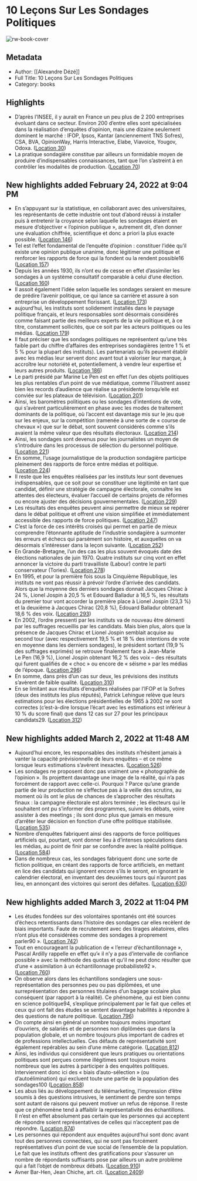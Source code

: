 # 10 Leçons Sur Les Sondages Politiques

![rw-book-cover](https://m.media-amazon.com/images/I/71xA0bAlJYL._SY160.jpg)

## Metadata
- Author: [[Alexandre Dézé]]
- Full Title: 10 Leçons Sur Les Sondages Politiques
- Category: books

## Highlights
- D’après l’INSEE, il y aurait en France un peu plus de 2 200 entreprises évoluant dans ce secteur. Environ 200 d’entre elles sont spécialisées dans la réalisation d’enquêtes d’opinion, mais une dizaine seulement dominent le marché : IFOP, Ipsos, Kantar (anciennement TNS Sofres), CSA, BVA, OpinionWay, Harris Interactive, Elabe, Viavoice, Yougov, Odoxa. ([Location 30](https://readwise.io/to_kindle?action=open&asin=B09R8YDK3T&location=30))
- La pratique sondagière constitue par ailleurs un formidable moyen de produire d’indispensables connaissances, tant que l’on s’astreint à en contrôler les modalités de production. ([Location 70](https://readwise.io/to_kindle?action=open&asin=B09R8YDK3T&location=70))
## New highlights added February 24, 2022 at 9:04 PM
- En s’appuyant sur la statistique, en collaborant avec des universitaires, les représentants de cette industrie ont tout d’abord réussi à installer puis à entretenir la croyance selon laquelle les sondages étaient en mesure d’objectiver « l’opinion publique », autrement dit, d’en donner une évaluation chiffrée, scientifique et donc a priori la plus exacte possible. ([Location 146](https://readwise.io/to_kindle?action=open&asin=B09R8YDK3T&location=146))
- Tel est l’effet fondamental de l’enquête d’opinion : constituer l’idée qu’il existe une opinion publique unanime, donc légitimer une politique et renforcer les rapports de force qui la fondent ou la rendent possible16 ([Location 157](https://readwise.io/to_kindle?action=open&asin=B09R8YDK3T&location=157))
- Depuis les années 1930, ils n’ont eu de cesse en effet d’assimiler les sondages à un système consultatif comparable à celui d’une élection. ([Location 160](https://readwise.io/to_kindle?action=open&asin=B09R8YDK3T&location=160))
- Il assoit également l’idée selon laquelle les sondages seraient en mesure de prédire l’avenir politique, ce qui lance sa carrière et assure à son entreprise un développement florissant. ([Location 173](https://readwise.io/to_kindle?action=open&asin=B09R8YDK3T&location=173))
- aujourd’hui, les instituts sont solidement installés dans le paysage politique français, et leurs responsables sont désormais considérés comme faisant partie des meilleurs experts de la vie politique et, à ce titre, constamment sollicités, que ce soit par les acteurs politiques ou les médias. ([Location 179](https://readwise.io/to_kindle?action=open&asin=B09R8YDK3T&location=179))
- Il faut préciser que les sondages politiques ne représentent qu’une très faible part du chiffre d’affaires des entreprises sondagières (entre 1 % et 5 % pour la plupart des instituts). Les partenariats qu’ils peuvent établir avec les médias leur servent donc avant tout à valoriser leur marque, à accroître leur notoriété et, potentiellement, à vendre leur expertise et leurs autres produits. ([Location 186](https://readwise.io/to_kindle?action=open&asin=B09R8YDK3T&location=186))
- Le parti présidé par Marine Le Pen est en effet l’un des objets politiques les plus rentables d’un point de vue médiatique, comme l’illustrent assez bien les records d’audience que réalise sa présidente lorsqu’elle est conviée sur les plateaux de télévision. ([Location 201](https://readwise.io/to_kindle?action=open&asin=B09R8YDK3T&location=201))
- Ainsi, les baromètres politiques ou les sondages d’intentions de vote, qui s’avèrent particulièrement en phase avec les modes de traitement dominants de la politique, où l’accent est davantage mis sur le jeu que sur les enjeux, sur la compétition (ramenée à une sorte de « course de chevaux ») que sur le débat, sont souvent considérés comme s’ils avaient la même valeur que des résultats électoraux. ([Location 214](https://readwise.io/to_kindle?action=open&asin=B09R8YDK3T&location=214))
- Ainsi, les sondages sont devenus pour les journalistes un moyen de s’introduire dans les processus de sélection du personnel politique. ([Location 221](https://readwise.io/to_kindle?action=open&asin=B09R8YDK3T&location=221))
- En somme, l’usage journalistique de la production sondagière participe pleinement des rapports de force entre médias et politique. ([Location 224](https://readwise.io/to_kindle?action=open&asin=B09R8YDK3T&location=224))
- Il reste que les enquêtes réalisées par les instituts leur sont devenues indispensables, que ce soit pour se constituer une légitimité en tant que candidat, définir une stratégie de campagne électorale, connaître les attentes des électeurs, évaluer l’accueil de certains projets de réformes ou encore ajuster des décisions gouvernementales. ([Location 229](https://readwise.io/to_kindle?action=open&asin=B09R8YDK3T&location=229))
- Les résultats des enquêtes peuvent ainsi permettre de mieux se repérer dans le débat politique et offrent une vision simplifiée et immédiatement accessible des rapports de force politiques. ([Location 247](https://readwise.io/to_kindle?action=open&asin=B09R8YDK3T&location=247))
- C’est la force de ces intérêts croisés qui permet en partie de mieux comprendre l’étonnante aptitude de l’industrie sondagière à surmonter les erreurs et échecs qui parsèment son histoire, et auxquelles on va désormais s’intéresser dans la leçon suivante. ([Location 252](https://readwise.io/to_kindle?action=open&asin=B09R8YDK3T&location=252))
- En Grande-Bretagne, l’un des cas les plus souvent évoqués date des élections nationales de juin 1970. Quatre instituts sur cinq vont en effet annoncer la victoire du parti travailliste (Labour) contre le parti conservateur (Tories). ([Location 278](https://readwise.io/to_kindle?action=open&asin=B09R8YDK3T&location=278))
- En 1995, et pour la première fois sous la Cinquième République, les instituts ne vont pas réussir à prévoir l’ordre d’arrivée des candidats. Alors que la moyenne des derniers sondages donnait Jacques Chirac à 24 %, Lionel Jospin à 20,5 % et Edouard Balladur à 16,5 %, les résultats du premier tour vont accorder la première place à Lionel Jospin (23,3 %) et la deuxième à Jacques Chirac (20,8 %), Edouard Balladur obtenant 18,6 % des voix. ([Location 293](https://readwise.io/to_kindle?action=open&asin=B09R8YDK3T&location=293))
- En 2002, l’ordre pressenti par les instituts va de nouveau être démenti par les suffrages recueillis par les candidats. Mais bien plus, alors que la présence de Jacques Chirac et Lionel Jospin semblait acquise au second tour (avec respectivement 19,5 % et 18 % des intentions de vote en moyenne dans les derniers sondages), le président sortant (19,9 % des suffrages exprimés) se retrouve finalement face à Jean-Marie Le Pen (16,9 %), Lionel Jospin obtenant 16,2 % des voix – des résultats qui furent qualifiés de « choc » ou encore de « séisme » par les médias de l’époque. ([Location 296](https://readwise.io/to_kindle?action=open&asin=B09R8YDK3T&location=296))
- En somme, dans près d’un cas sur deux, les prévisions des instituts s’avèrent de faible qualité. ([Location 310](https://readwise.io/to_kindle?action=open&asin=B09R8YDK3T&location=310))
- En se limitant aux résultats d’enquêtes réalisées par l’IFOP et la Sofres (deux des instituts les plus réputés), Patrick Lehingue relève que leurs estimations pour les élections présidentielles de 1965 à 2002 ne sont correctes (c’est-à-dire lorsque l’écart avec les estimations est inférieur à 10 % du score final) que dans 12 cas sur 27 pour les principaux candidats29. ([Location 312](https://readwise.io/to_kindle?action=open&asin=B09R8YDK3T&location=312))
## New highlights added March 2, 2022 at 11:48 AM
- Aujourd’hui encore, les responsables des instituts n’hésitent jamais à vanter la capacité prévisionnelle de leurs enquêtes – et ce même lorsque leurs estimations s’avèrent inexactes. ([Location 526](https://readwise.io/to_kindle?action=open&asin=B09R8YDK3T&location=526))
- Les sondages ne proposent donc pas vraiment une « photographie de l’opinion ». Ils projettent davantage une image de la réalité, qui n’a pas forcément de rapport avec celle-ci. Pourquoi ? Parce qu’une grande partie de leur production ne s’effectue pas à la veille des scrutins, au moment où ils ont le plus de chances de s’approcher des résultats finaux : la campagne électorale est alors terminée ; les électeurs qui le souhaitent ont pu s’informer des programmes, suivre les débats, voire assister à des meetings ; ils sont donc plus que jamais en mesure d’arrêter leur décision en fonction d’une offre politique stabilisée. ([Location 535](https://readwise.io/to_kindle?action=open&asin=B09R8YDK3T&location=535))
- Nombre d’enquêtes fabriquent ainsi des rapports de force politiques artificiels qui, pourtant, vont donner lieu à d’intenses spéculations dans les médias, au point de finir par se confondre avec la réalité politique. ([Location 584](https://readwise.io/to_kindle?action=open&asin=B09R8YDK3T&location=584))
- Dans de nombreux cas, les sondages fabriquent donc une sorte de fiction politique, en créant des rapports de force artificiels, en mettant en lice des candidats qui ignorent encore s’ils le seront, en ignorant le calendrier électoral, en inventant des deuxièmes tours qui n’auront pas lieu, en annonçant des victoires qui seront des défaites. ([Location 630](https://readwise.io/to_kindle?action=open&asin=B09R8YDK3T&location=630))
## New highlights added March 3, 2022 at 11:04 PM
- Les études fondées sur des volontaires spontanés ont été sources d’échecs retentissants dans l’histoire des sondages car elles recèlent de biais importants. Faute de recrutement avec des tirages aléatoires, elles n’ont plus été considérées comme des sondages à proprement parler90 ». ([Location 742](https://readwise.io/to_kindle?action=open&asin=B09R8YDK3T&location=742))
- Tout en encourageant la publication de « l’erreur d’échantillonnage », Pascal Ardilly rappelle en effet qu’« il n’y a pas d’intervalle de confiance possible » avec la méthode des quotas et qu’il ne peut donc résulter que d’une « assimilation à un échantillonnage probabiliste92 ». ([Location 760](https://readwise.io/to_kindle?action=open&asin=B09R8YDK3T&location=760))
- On observe alors dans les échantillons sondagiers une sous-représentation des personnes peu ou pas diplômées, et une surreprésentation des personnes titulaires d’un bagage scolaire plus conséquent (par rapport à la réalité). Ce phénomène, qui est bien connu en science politique94, s’explique principalement par le fait que celles et ceux qui ont fait des études se sentent davantage habilités à répondre à des questions de nature politique. ([Location 796](https://readwise.io/to_kindle?action=open&asin=B09R8YDK3T&location=796))
- On compte ainsi en général un nombre toujours moins important d’ouvriers, de salariés et de personnes non diplômées que dans la population globale, et un nombre toujours plus important de cadres et de professions intellectuelles. Ces défauts de représentativité sont également repérables au sein d’une même catégorie. ([Location 812](https://readwise.io/to_kindle?action=open&asin=B09R8YDK3T&location=812))
- Ainsi, les individus qui considèrent que leurs pratiques ou orientations politiques sont perçues comme illégitimes sont toujours moins nombreux que les autres à participer à des enquêtes politiques. Interviennent donc ici des « biais d’auto-sélection » (ou d’autoélimination) qui excluent toute une partie de la population des sondages100 ([Location 858](https://readwise.io/to_kindle?action=open&asin=B09R8YDK3T&location=858))
- Les abus liés au développement du télémarketing, l’impression d’être soumis à des questions intrusives, le sentiment de perdre son temps sont autant de raisons qui peuvent motiver un refus de réponse. Il reste que ce phénomène tend à affaiblir la représentativité des échantillons. Il n’est en effet absolument pas certain que les personnes qui acceptent de répondre soient représentatives de celles qui n’acceptent pas de répondre. ([Location 874](https://readwise.io/to_kindle?action=open&asin=B09R8YDK3T&location=874))
- Les personnes qui répondent aux enquêtes aujourd’hui sont donc avant tout des personnes connectées, qui ne sont pas forcément représentatives d’un point de vue social de l’ensemble de la population. Le fait que les instituts offrent des gratifications pour s’assurer un nombre de répondants suffisants pose par ailleurs un autre problème qui a fait l’objet de nombreux débats. ([Location 910](https://readwise.io/to_kindle?action=open&asin=B09R8YDK3T&location=910))
- Avner Bar-Hen, Jean Chiche, art. cit. ([Location 2409](https://readwise.io/to_kindle?action=open&asin=B09R8YDK3T&location=2409))
